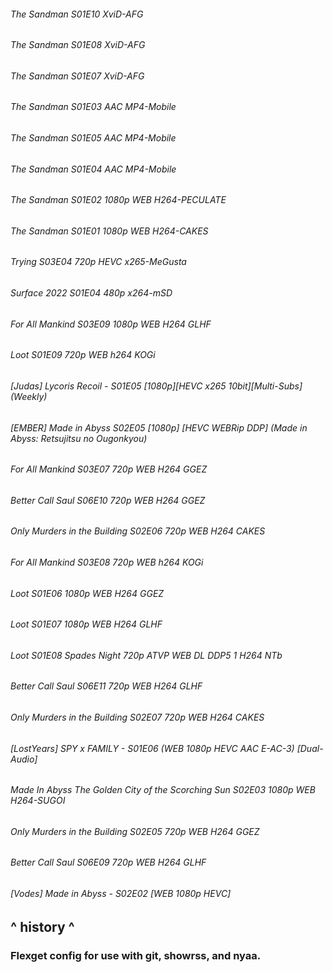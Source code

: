 ###### The Sandman S01E10 XviD-AFG <br>
###### The Sandman S01E08 XviD-AFG <br>
###### The Sandman S01E07 XviD-AFG <br>
###### The Sandman S01E03 AAC MP4-Mobile <br>
###### The Sandman S01E05 AAC MP4-Mobile <br>
###### The Sandman S01E04 AAC MP4-Mobile <br>
###### The Sandman S01E02 1080p WEB H264-PECULATE <br>
###### The Sandman S01E01 1080p WEB H264-CAKES <br>
###### Trying S03E04 720p HEVC x265-MeGusta <br>
###### Surface 2022 S01E04 480p x264-mSD <br>
###### For All Mankind S03E09 1080p WEB H264 GLHF <br>
###### Loot S01E09 720p WEB h264 KOGi <br>
###### [Judas] Lycoris Recoil - S01E05 [1080p][HEVC x265 10bit][Multi-Subs] (Weekly) <br>
###### [EMBER] Made in Abyss S02E05 [1080p] [HEVC WEBRip DDP] (Made in Abyss: Retsujitsu no Ougonkyou) <br>
###### For All Mankind S03E07 720p WEB H264 GGEZ <br>
###### Better Call Saul S06E10 720p WEB H264 GGEZ <br>
###### Only Murders in the Building S02E06 720p WEB H264 CAKES <br>
###### For All Mankind S03E08 720p WEB h264 KOGi <br>
###### Loot S01E06 1080p WEB H264 GGEZ <br>
###### Loot S01E07 1080p WEB H264 GLHF <br>
###### Loot S01E08 Spades Night 720p ATVP WEB DL DDP5 1 H264 NTb <br>
###### Better Call Saul S06E11 720p WEB H264 GLHF <br>
###### Only Murders in the Building S02E07 720p WEB H264 CAKES <br>
###### [LostYears] SPY x FAMILY - S01E06 (WEB 1080p HEVC AAC E-AC-3) [Dual-Audio] <br>
###### Made In Abyss The Golden City of the Scorching Sun S02E03 1080p WEB H264-SUGOI <br>
###### Only Murders in the Building S02E05 720p WEB H264 GGEZ <br>
###### Better Call Saul S06E09 720p WEB H264 GLHF <br>
###### [Vodes] Made in Abyss - S02E02 [WEB 1080p HEVC] <br>

## ^ history ^

### Flexget config for use with git, showrss, and nyaa.


